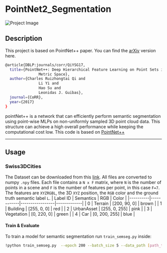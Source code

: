 # PointNet2_Segmentation
![Project Image](images/groundtruth.png)
## Description
This project is based on PointNet++ paper. You can find the [arXiv](https://arxiv.org/abs/1706.02413) version here.
```bash
@article{DBLP:journals/corr/QiYSG17,
  title={PointNet++: Deep Hierarchical Feature Learning on Point Sets in a
               Metric Space},
  author={Charles Ruizhongtai Qi and
               Li Yi and
               Hao Su and
               Leonidas J. Guibas},
  journal={CoRR},
  year={2017}
}
```
pointNet++ is a network that can efficiently perform semantic segmentation using point-wise MLPs on non-uniformly sampled 3D point cloud data. This structure can achieve a high overall performance while keeping the computational cost low.
This code is based on [PointNet++](https://github.com/yanx27/Pointnet_Pointnet2_pytorch)

---
## Usage
### Swiss3DCities
The Dataset can be downloaded from this [link](https://zenodo.org/record/4390295#.YL41YiYo85k). All files are converted to numpy ```.npy``` files.
Each file contains a ```N x F``` matrix, where ```N``` is the number of points in a scene and ```F``` is the number of features per point, in this case ```F=7```.
The features are ```XYZRGBL```, the 3D ```XYZ``` position, the ```RGB``` color and the ground truth semantic label ```L```. 
| Label ID | Semantics  | RGB             | Color       |
|----------|------------|-----------------|-------------|
| 0  | Terrain          | [200, 90, 0]    | brown       |
| 1  | Building         | [255, 0, 0]     | red         |
| 2  | UrbanAsset       | [255, 0, 255]   | pink        |
| 3  | Vegetation       | [0, 220, 0]     | green       |
| 4  | Car              | [0, 200, 255]   | blue        |


#### Train & Evaluate

To train a model for semantic segmentation run ```train_semseg.py``` inside:
```bash
!python train_semseg.py  --epoch 200 --batch_size 5 --data_path [path_to_npy]```
```
